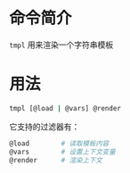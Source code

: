 # 命令简介

`tmpl` 用来渲染一个字符串模板
    

# 用法

```bash
tmpl [@load | @vars] @render
```

它支持的过滤器有：

```bash
@load        # 读取模板内容
@vars        # 设置上下文变量
@render      # 渲染上下文
```
